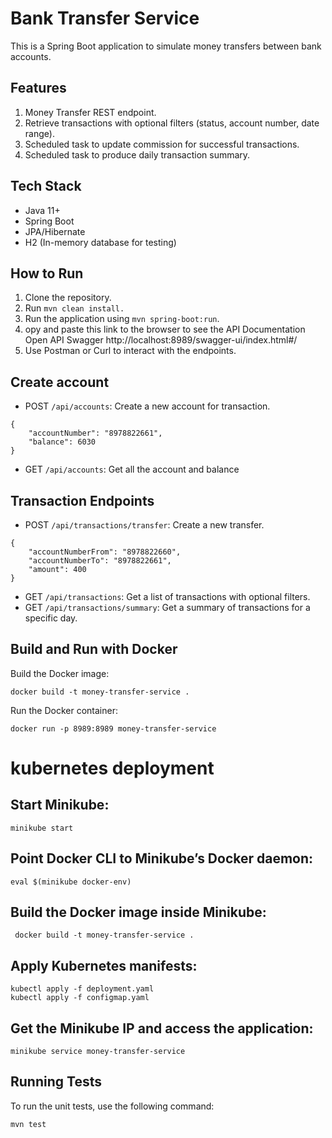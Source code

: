 # Bank Transfer Service

This is a Spring Boot application to simulate money transfers between bank accounts.

## Features
1. Money Transfer REST endpoint.
2. Retrieve transactions with optional filters (status, account number, date range).
3. Scheduled task to update commission for successful transactions.
4. Scheduled task to produce daily transaction summary.

## Tech Stack
- Java 11+
- Spring Boot
- JPA/Hibernate
- H2 (In-memory database for testing)

## How to Run
1. Clone the repository.
2. Run `mvn clean install.`
3. Run the application using `mvn spring-boot:run`.
4. opy and paste this link to the browser to see the API Documentation Open API Swagger
   http://localhost:8989/swagger-ui/index.html#/
5. Use Postman or Curl to interact with the endpoints.

## Create account 
- POST `/api/accounts`: Create a new account for transaction.
```
{
    "accountNumber": "8978822661",
    "balance": 6030
}
```
- GET `/api/accounts`: Get all the account and balance

## Transaction Endpoints
- POST `/api/transactions/transfer`: Create a new transfer.
```aiignore
{
    "accountNumberFrom": "8978822660",
    "accountNumberTo": "8978822661",
    "amount": 400
}
```
- GET `/api/transactions`: Get a list of transactions with optional filters.
- GET `/api/transactions/summary`: Get a summary of transactions for a specific day.


## Build and Run with Docker

Build the Docker image:

``` docker build -t money-transfer-service . ```

Run the Docker container:

``` docker run -p 8989:8989 money-transfer-service ```

# kubernetes deployment

## Start Minikube:

``minikube start ``

## Point Docker CLI to Minikube’s Docker daemon:

`` eval $(minikube docker-env) ``

## Build the Docker image inside Minikube:

``` docker build -t money-transfer-service .```


## Apply Kubernetes manifests:
```aiignore
kubectl apply -f deployment.yaml
kubectl apply -f configmap.yaml
```

## Get the Minikube IP and access the application:
```aiignore
minikube service money-transfer-service

```
## Running Tests
To run the unit tests, use the following command:
```bash
mvn test
